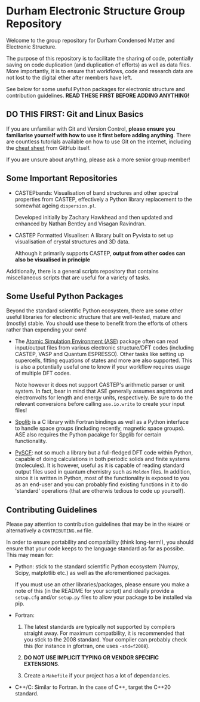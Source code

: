 # Durham Electronic Structure Group Repository

Welcome to the group repository for Durham Condensed Matter and Electronic Structure.

The purpose of this repository is to facilitate the sharing of code, potentially saving on code duplication (and duplication of efforts) as well as data files.
More importantly, it is to ensure that workflows, code and research data are not lost to the digital ether after members have left.

See below for some useful Python packages for electronic structure and contribution guidelines. **READ THESE FIRST BEFORE ADDING ANYTHING!**

## DO THIS FIRST: Git and Linux Basics
If you are unfamiliar with Git and Version Control, **please ensure you familiarise yourself with how to use it first before adding anything**.
There are countless tutorials available on how to use Git on the internet, including the [cheat sheet](https://education.github.com/git-cheat-sheet-education.pdf) from GitHub itself.

If you are unsure about anything, please ask a more senior group member!


## Some Important Repositories
- CASTEPbands: Visualisation of band structures and other spectral properties from CASTEP, effectively a Python library replacement to the somewhat ageing `dispersion.pl`.

  Developed initially by Zachary Hawkhead and then updated and enhanced by Nathan Bentley and Visagan Ravindran.

- CASTEP Formatted Visualiser: A library built on Pyvista to set up visualisation of crystal structures and 3D data.

  Although it primarily supports CASTEP, **output from other codes can also be visualised in principle**


Additionally, there is a general scripts repository that contains miscellaneous scripts that are useful for a variety of tasks.

## Some Useful Python Packages
Beyond the standard scientific Python ecosystem, there are some other useful libraries for electronic structure that are well-tested, mature and (mostly) stable. You should use these to benefit from the efforts of others rather than expending your own!

- The [Atomic Simulation Environment (ASE)](https://ase-lib.org/) package often can read input/output files from various electronic structure/DFT codes (including CASTEP, VASP and Quantum ESPRESSO). Other tasks like setting up supercells, fitting equations of states and more are also supported. This is also a potentially useful one to know if your workflow requires usage of multiple DFT codes.

  Note however it does not support CASTEP's arithmetic parser or unit system. In fact, bear in mind that ASE generally assumes angstroms and electronvolts for length and energy units, respectively. Be sure to do the relevant conversions before calling `ase.io.write` to create your input files!

- [Spglib](https://spglib.readthedocs.io/en/stable/) is a C library with Fortran bindings as well as a Python interface to handle space groups (including recently, magnetic space groups). ASE also requires the Python pacakge for Spglib for certain functionality.

- [PySCF](https://pyscf.org/index.html): not so much a library but a full-fledged DFT code within Python, capable of doing calculations in both periodic solids and finite systems (molecules). It is however, useful as it is capable of reading standard output files used in quantum chemistry such as `Molden` files. In addition, since it is written in Python, most of the functionality is exposed to you as an end-user and you can probably find existing functions in it to do 'standard' operations (that are otherwis tedious to code up yourself).

## Contributing Guidelines
Please pay attention to contribution guidelines that may be in the `README` or alternatively a `CONTRIBUTING.md` file.

In order to ensure portability and compatbility (think long-term!), you should ensure that your code keeps to the language standard as far as possibe. This may mean for:

- Python: stick to the standard scientific Python ecosystem  (Numpy, Scipy, matplotlib etc.) as well as the aforementioned packages.

  If you must use an other libraries/packages, please ensure you make a note of this (in the README for your script) and ideally provide a `setup.cfg` and/or `setup.py` files to allow your package
  to be installed via pip.

- Fortran:
  1. The latest standards are typically not supported by compilers straight away.
For maximum compatbility, it is recommended that you stick to the 2008 standard. Your compiler can probably check this (for instance in gfortran, one uses `-std=f2008`).

  2. **DO NOT USE IMPLICIT TYPING OR VENDOR SPECIFIC EXTENSIONS**.

  3. Create a `Makefile` if your project has a lot of dependancies.

- C++/C: Similar to Fortran. In the case of C++, target the C++20 standard.
